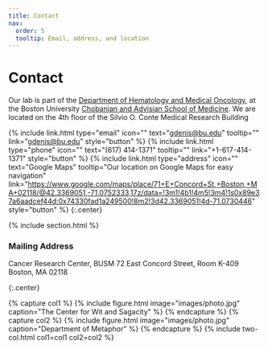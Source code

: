 ```yaml
---
title: Contact
nav:
  order: 5
  tooltip: Email, address, and location
---
```


# <i class="fas fa-envelope"></i>Contact

Our lab is part of the [Department of Hematology and Medical Oncology](https://www.bumc.bu.edu/hematology/), at the Boston University [Chobanian and Advisian School of Medicine](https://www.bumc.bu.edu/).
We are located on the 4th floor of the Silvio O. Conte Medical Research Building

{%
  include link.html
  type="email"
  icon=""
  text="gdenis@bu.edu"
  tooltip=""
  link="gdenis@bu.edu"
  style="button"
%}
{%
  include link.html
  type="phone"
  icon=""
  text="(617) 414-1371"
  tooltip=""
  link="+1-617-414-1371"
  style="button"
%}
{%
  include link.html
  type="address"
  icon=""
  text="Google Maps"
  tooltip="Our location on Google Maps for easy navigation"
  link="https://www.google.com/maps/place/71+E+Concord+St,+Boston,+MA+02118/@42.3369051,-71.0752333,17z/data=!3m1!4b1!4m5!3m4!1s0x89e37a6aadcef44d:0x74330fad1a249500!8m2!3d42.3369051!4d-71.0730446"
  style="button"
%}
{:.center}

{% include section.html %}

### <i class="fas fa-mail-bulk"></i>Mailing Address

Cancer Research Center, BUSM
72 East Concord Street, Room K-409
Boston, MA 02118

{:.center}

{% capture col1 %}
{%
  include figure.html
  image="images/photo.jpg"
  caption="The Center for Wit and Sagacity"
%}
{% endcapture %}
{% capture col2 %}
{%
  include figure.html
  image="images/photo.jpg"
  caption="Department of Metaphor"
%}
{% endcapture %}
{% include two-col.html col1=col1 col2=col2 %}
